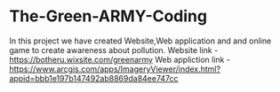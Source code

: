 # The-Green-ARMY-Coding
In this project we have created Website,Web application and and online game to create awareness about pollution.
Website link - https://botheru.wixsite.com/greenarmy
Web appliction link - https://www.arcgis.com/apps/ImageryViewer/index.html?appid=bbb1e197b147492ab8869da84ee747cc
